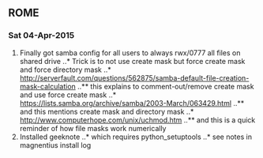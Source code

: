 ## ROME
### Sat 04-Apr-2015
1. Finally got samba config for all users to always rwx/0777 all files on shared drive
..* Trick is to not use create mask but force create mask and force directory mask
..* http://serverfault.com/questions/562875/samba-default-file-creation-mask-calculation
..** this explains to comment-out/remove create mask and use force create mask
..* https://lists.samba.org/archive/samba/2003-March/063429.html
..** and this mentions create mask and directory mask
..* http://www.computerhope.com/unix/uchmod.htm
..** and this is a quick reminder of how file masks work numerically
2. Installed geeknote
..* which requires python_setuptools
..* see notes in magnentius install log
